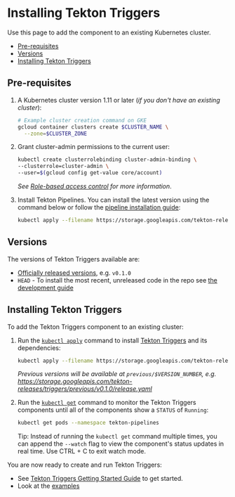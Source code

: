 # Installing Tekton Triggers

Use this page to add the component to an existing Kubernetes cluster.

- [Pre-requisites](#pre-requisites)
- [Versions](#versions)
- [Installing Tekton Triggers](#installing-tekton-triggers-1)

## Pre-requisites

1. A Kubernetes cluster version 1.11 or later (_if you don't have an existing
   cluster_):

   ```bash
   # Example cluster creation command on GKE
   gcloud container clusters create $CLUSTER_NAME \
     --zone=$CLUSTER_ZONE
   ```

2. Grant cluster-admin permissions to the current user:

   ```bash
   kubectl create clusterrolebinding cluster-admin-binding \
   --clusterrole=cluster-admin \
   --user=$(gcloud config get-value core/account)
   ```

   _See
   [Role-based access control](https://cloud.google.com/kubernetes-engine/docs/how-to/role-based-access-control#prerequisites_for_using_role-based_access_control)
   for more information_.

3) Install Tekton Pipelines. You can install the latest version using the
   command below or follow the
   [pipeline installation guide](https://github.com/tektoncd/pipeline/blob/master/docs/install.md):

   ```bash
   kubectl apply --filename https://storage.googleapis.com/tekton-releases/pipeline/latest/release.yaml
   ```

## Versions

The versions of Tekton Triggers available are:

- [Officially released versions](https://github.com/tektoncd/triggers/releases),
  e.g. `v0.1.0`
- `HEAD` - To install the most recent, unreleased code in the repo see
  [the development guide](https://github.com/tektoncd/triggers/blob/master/DEVELOPMENT.md#install-triggers)

## Installing Tekton Triggers

To add the Tekton Triggers component to an existing cluster:

1. Run the
   [`kubectl apply`](https://kubernetes.io/docs/reference/generated/kubectl/kubectl-commands#apply)
   command to install [Tekton Triggers](https://github.com/tektoncd/triggers)
   and its dependencies:

   ```bash
   kubectl apply --filename https://storage.googleapis.com/tekton-releases/triggers/latest/release.yaml
   ```

   _Previous versions will be available at `previous/$VERSION_NUMBER`, e.g.
   https://storage.googleapis.com/tekton-releases/triggers/previous/v0.1.0/release.yaml_

1. Run the
   [`kubectl get`](https://kubernetes.io/docs/reference/generated/kubectl/kubectl-commands#get)
   command to monitor the Tekton Triggers components until all of the components
   show a `STATUS` of `Running`:

   ```bash
   kubectl get pods --namespace tekton-pipelines
   ```

   Tip: Instead of running the `kubectl get` command multiple times, you can
   append the `--watch` flag to view the component's status updates in real
   time. Use CTRL + C to exit watch mode.

You are now ready to create and run Tekton Triggers:

- See [Tekton Triggers Getting Started Guide](./getting-started/README.md) to
  get started.
- Look at the
  [examples](https://github.com/tektoncd/triggers/tree/master/examples)
